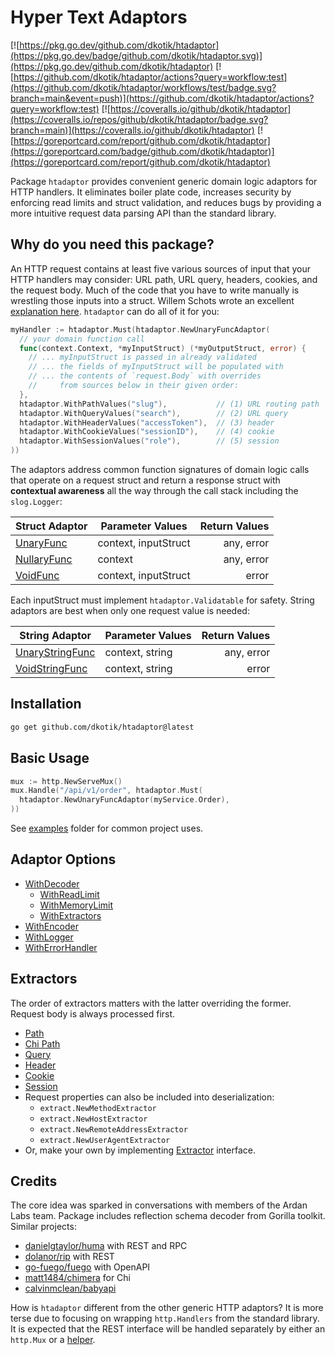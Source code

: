 # Hyper Text Adaptors

[![https://pkg.go.dev/github.com/dkotik/htadaptor](https://pkg.go.dev/badge/github.com/dkotik/htadaptor.svg)](https://pkg.go.dev/github.com/dkotik/htadaptor)
[![https://github.com/dkotik/htadaptor/actions?query=workflow:test](https://github.com/dkotik/htadaptor/workflows/test/badge.svg?branch=main&event=push)](https://github.com/dkotik/htadaptor/actions?query=workflow:test)
[![https://coveralls.io/github/dkotik/htadaptor](https://coveralls.io/repos/github/dkotik/htadaptor/badge.svg?branch=main)](https://coveralls.io/github/dkotik/htadaptor)
[![https://goreportcard.com/report/github.com/dkotik/htadaptor](https://goreportcard.com/badge/github.com/dkotik/htadaptor)](https://goreportcard.com/report/github.com/dkotik/htadaptor)

Package `htadaptor` provides convenient generic domain logic adaptors for HTTP handlers. It eliminates boiler plate code, increases security by enforcing read limits and struct validation, and reduces bugs by providing a more intuitive request data parsing API than the standard library.

## Why do you need this package?

An HTTP request contains at least five various sources of input that your HTTP handlers may consider: URL path, URL query, headers, cookies, and the request body. Much of the code that you have to write manually is wrestling those inputs into a struct. Willem Schots wrote an excellent [explanation here](https://www.willem.dev/articles/generic-http-handlers). `htadaptor` can do all of it for you:

```go
myHandler := htadaptor.Must(htadaptor.NewUnaryFuncAdaptor(
  // your domain function call
  func(context.Context, *myInputStruct) (*myOutputStruct, error) {
    // ... myInputStruct is passed in already validated
    // ... the fields of myInputStruct will be populated with
    // ... the contents of `request.Body` with overrides
    //     from sources below in their given order:
  },
  htadaptor.WithPathValues("slug"),           // (1) URL routing path
  htadaptor.WithQueryValues("search"),        // (2) URL query
  htadaptor.WithHeaderValues("accessToken"),  // (3) header
  htadaptor.WithCookieValues("sessionID"),    // (4) cookie
  htadaptor.WithSessionValues("role"),        // (5) session
))
```

The adaptors address common function signatures of domain logic calls that operate on a request struct and return a response struct with **contextual awareness** all the way through the call stack including the `slog.Logger`:

<!-- TODO: add FS adaptor -->

| Struct Adaptor | Parameter Values     | Return Values |
|----------------|----------------------|--------------:|
| [UnaryFunc](https://pkg.go.dev/github.com/dkotik/htadaptor#NewUnaryFuncAdaptor)      | context, inputStruct |    any, error |
| [NullaryFunc](https://pkg.go.dev/github.com/dkotik/htadaptor#NewNullaryFuncAdaptor)    | context              |    any, error |
| [VoidFunc](https://pkg.go.dev/github.com/dkotik/htadaptor#NewVoidFuncAdaptor)       | context, inputStruct |         error |

Each inputStruct must implement `htadaptor.Validatable` for safety. String adaptors are best when only one request value is needed:

| String Adaptor  | Parameter Values     | Return Values |
|-----------------|----------------------|--------------:|
| [UnaryStringFunc](https://pkg.go.dev/github.com/dkotik/htadaptor#NewUnaryStringFuncAdaptor) | context, string      |    any, error |
| [VoidStringFunc](https://pkg.go.dev/github.com/dkotik/htadaptor#NewVoidStringFuncAdaptor)  | context, string      |         error |

## Installation

```sh
go get github.com/dkotik/htadaptor@latest
```

## Basic Usage

```go
mux := http.NewServeMux()
mux.Handle("/api/v1/order", htadaptor.Must(
  htadaptor.NewUnaryFuncAdaptor(myService.Order),
))
```

See [examples](https://github.com/dkotik/htadaptor/tree/main/examples) folder for common project uses.

## Adaptor Options

- [WithDecoder](https://pkg.go.dev/github.com/dkotik/htadaptor#WithDecoder)
    - [WithReadLimit](https://pkg.go.dev/github.com/dkotik/htadaptor#WithReadLimit)
    - [WithMemoryLimit](https://pkg.go.dev/github.com/dkotik/htadaptor#WithMemoryLimit)
    - [WithExtractors](https://pkg.go.dev/github.com/dkotik/htadaptor#WithExtractors)
- [WithEncoder](https://pkg.go.dev/github.com/dkotik/htadaptor#WithEncoder)
- [WithLogger](https://pkg.go.dev/github.com/dkotik/htadaptor#WithLogger)
- [WithErrorHandler](https://pkg.go.dev/github.com/dkotik/htadaptor#WithErrorHandler)

## Extractors

The order of extractors matters with the latter overriding the former. Request body is always processed first.

- [Path](https://pkg.go.dev/github.com/dkotik/htadaptor/reflectd#WithPathValues)
- [Chi Path](https://pkg.go.dev/github.com/dkotik/htadaptor/extract/chivalues#New)
- [Query](https://pkg.go.dev/github.com/dkotik/htadaptor/reflectd#WithQueryValues)
- [Header](https://pkg.go.dev/github.com/dkotik/htadaptor/reflectd#WithHeaderValues)
- [Cookie](https://pkg.go.dev/github.com/dkotik/htadaptor/reflectd#WithCookieValues)
- [Session](https://pkg.go.dev/github.com/dkotik/htadaptor/reflectd#WithSessionValues)
- Request properties can also be included into deserialization:
    - `extract.NewMethodExtractor`
    - `extract.NewHostExtractor`
    - `extract.NewRemoteAddressExtractor`
    - `extract.NewUserAgentExtractor`
- Or, make your own by implementing [Extractor](https://pkg.go.dev/github.com/dkotik/htadaptor/extract#Extractor) interface.

## Credits

The core idea was sparked in conversations with members of the Ardan Labs team. Package includes reflection schema decoder from Gorilla toolkit. Similar projects:


- [danielgtaylor/huma](https://github.com/danielgtaylor/huma) with REST and RPC
- [dolanor/rip](https://github.com/dolanor/rip/) with REST
- [go-fuego/fuego](https://github.com/go-fuego/fuego) with OpenAPI
- [matt1484/chimera](https://github.com/matt1484/chimera) for Chi
- [calvinmclean/babyapi](https://github.com/calvinmclean/babyapi)

How is `htadaptor` different from the other generic HTTP adaptors? It is more terse due to focusing on wrapping `http.Handlers` from the standard library. It is expected that the REST interface will be handled separately by either an `http.Mux` or a [helper](https://pkg.go.dev/github.com/dkotik/htadaptor#NewMethodMux).

<!-- BabyAPI is doesn't really gel naturally with standard library by requiring their own primitives - this just returns http.Handler. Dolanor's REST controllers are similar, but he tries to implement the entire REST interface, which is way more magic. This doesn't care about REST -  that is the mux's problem, htadaptor just wraps Handlers. -->
